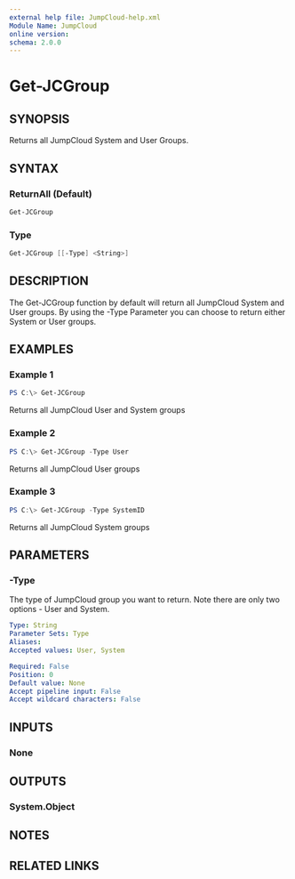 ```yaml
---
external help file: JumpCloud-help.xml
Module Name: JumpCloud
online version:
schema: 2.0.0
---
```

# Get-JCGroup

## SYNOPSIS

Returns all JumpCloud System and User Groups.

## SYNTAX

### ReturnAll (Default)

```PowerShell
Get-JCGroup
```

### Type

```PowerShell
Get-JCGroup [[-Type] <String>]
```

## DESCRIPTION

The Get-JCGroup function by default will return all JumpCloud System and User groups. By using the -Type Parameter you can choose to return either System or User groups.

## EXAMPLES

### Example 1

```PowerShell
PS C:\> Get-JCGroup
```

Returns all JumpCloud User and System groups

### Example 2

```PowerShell
PS C:\> Get-JCGroup -Type User
```

Returns all JumpCloud User groups

### Example 3

```PowerShell
PS C:\> Get-JCGroup -Type SystemID
```

Returns all JumpCloud System groups

## PARAMETERS

### -Type

The type of JumpCloud group you want to return.
Note there are only two options - User and System.

```yaml
Type: String
Parameter Sets: Type
Aliases:
Accepted values: User, System

Required: False
Position: 0
Default value: None
Accept pipeline input: False
Accept wildcard characters: False
```

## INPUTS

### None

## OUTPUTS

### System.Object

## NOTES

## RELATED LINKS
